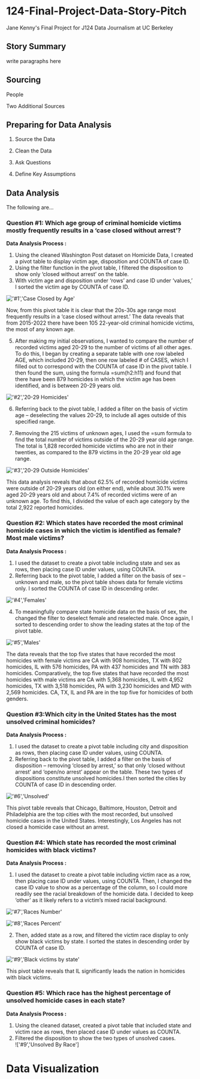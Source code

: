 # 124-Final-Project-Data-Story-Pitch
Jane Kenny's Final Project for J124 Data Journalism at UC Berkeley
## Story Summary
write paragraphs here
## Sourcing
People

Two Additional Sources

## Preparing for Data Analysis
1. Source the Data

2. Clean the Data

3. Ask Questions

4. Define Key Assumptions

## Data Analysis
The following are...
### Question #1: Which age group of criminal homicide victims mostly frequently results in a ‘case closed without arrest’?
__Data Analysis Process :__<br>
1. Using the cleaned Washington Post dataset on Homicide Data, I created a pivot table to display victim age, disposition and COUNTA of case ID.<br>
2. Using the filter function in the pivot table, I filtered the disposition to show only ‘closed without arrest’ on the table.
3. With victim age and disposition under ‘rows’ and case ID under ‘values,’ I sorted the victim age by COUNTA of case ID.<br>

!['#1','Case Closed by Age'](https://github.com/janekenny4/124-Final-Project-Data-Story-Pitch/blob/fdc73d507a810bfe741f0851a2ad0f165d92a1bb/%231.png)

Now, from this pivot table it is clear that the 20s-30s age range most frequently results in a ‘case closed without arrest.’ The data reveals that from 2015-2022 there have been 105 22-year-old criminal homicide victims, the most of any known age.<br>

5. After making my initial observations, I wanted to compare the number of recorded victims aged 20-29 to the number of victims of all other ages. To do this, I began by creating a separate table with one row labeled AGE, which included 20-29, then one row labeled # of CASES, which I filled out to correspond with the COUNTA of case ID in the pivot table. I then found the sum, using the formula =sum(h2:h11) and found that there have been 879 homicides in which the victim age has been identified, and is between 20-29 years old.<br> 

!['#2','20-29 Homicides'](https://github.com/janekenny4/124-Final-Project-Data-Story-Pitch/blob/0abbf4514b9834caeca7612b4afc7ca1a2b95c64/%232.png)

6. Referring back to the pivot table, I added a filter on the basis of victim age – deselecting the values 20-29, to include all ages outside of this specified range.<br> 

7. Removing the 215 victims of unknown ages, I used the =sum formula to find the total number of victims outside of the 20-29 year old age range. The total is 1,828 recorded homicide victims who are not in their twenties, as compared to the 879 victims in the 20-29 year old age range.<br>

!['#3','20-29 Outside Homicides'](https://github.com/janekenny4/124-Final-Project-Data-Story-Pitch/blob/b26cb814d28d43a59708452dc5a18b0a06ff7fdd/%233.png)

This data analysis reveals that about 62.5% of recorded homicide victims were outside of 20-29 years old (on either end), while about 30.1% were aged 20-29 years old and about 7.4% of recorded victims were of an unknown age. To find this, I divided the value of each age category by the total 2,922 reported homicides.<br>
 
### Question #2: Which states have recorded the most criminal homicide cases in which the victim is identified as female? Most male victims?
__Data Analysis Process :__<br>
1. I used the dataset to create a pivot table including state and sex as rows, then placing case ID under values, using COUNTA. 
2. Referring back to the pivot table, I added a filter on the basis of sex – unknown and male, so the pivot table shows data for female victims only. I sorted the COUNTA of case ID in descending order.<br>

!['#4','Females'](https://github.com/janekenny4/124-Final-Project-Data-Story-Pitch/blob/9a94808573c3c2630acc6173de72e734602defd4/%234.png)

4. To meaningfully compare state homicide data on the basis of sex, the changed the filter to deselect female and reselected male. Once again, I sorted to descending order to show the leading states at the top of the pivot table.<br>

!['#5','Males'](https://github.com/janekenny4/124-Final-Project-Data-Story-Pitch/blob/12a2e0a3a15f0dea39f20f1364573ab05a8b979d/%235.png)

The data reveals that the top five states that have recorded the most homicides with female victims are CA with 908 homicides, TX with 802 homicides, IL with 576 homicides, PA with 437 homicides and TN with 383 homicides. Comparatively, the top five states that have recorded the most homicides with male victims are CA with 5,368 homicides, IL with 4,952 homicides, TX with 3,518 homicides, PA with 3,230 homicides and MD with 2,569 homicides. CA, TX, IL and PA are in the top five for homicides of both genders.<br> 

### Question #3:Which city in the United States has the most unsolved criminal homicides?
__Data Analysis Process :__<br>
1. I used the dataset to create a pivot table including city and disposition as rows, then placing case ID under values, using COUNTA.<br>
2. Referring back to the pivot table, I added a filter on the basis of disposition – removing ‘closed by arrest,’ so that only ‘closed without arrest’ and ‘open/no arrest’ appear on the table. These two types of dispositions constitute unsolved homicides.I then sorted the cities by COUNTA of case ID in descending order.<br>

!['#6','Unsolved'](https://github.com/janekenny4/124-Final-Project-Data-Story-Pitch/blob/05ab6ba2f9ced802acc137f6033bb05a9a6e5aaf/%236.png)

This pivot table reveals that Chicago, Baltimore, Houston, Detroit and Philadelphia are the top cities with the most recorded, but unsolved homicide cases in the United States. Interestingly, Los Angeles has not closed a homicide case without an arrest.<br> 
### Question #4: Which state has recorded the most criminal homicides with black victims?
__Data Analysis Process :__<br>
1. I used the dataset to create a pivot table including victim race as a row, then placing case ID under values, using COUNTA. Then, I changed the case ID value to show as a percentage of the column, so I could more readily see the racial breakdown of the homicide data. I decided to keep ‘other’ as it likely refers to a victim’s mixed racial background.<br>

!['#7','Races Number'](https://github.com/janekenny4/124-Final-Project-Data-Story-Pitch/blob/b2c0cf2703c5751e00e1491f6cf6a5b5c38cee4c/%237.png)

!['#8','Races Percent'](https://github.com/janekenny4/124-Final-Project-Data-Story-Pitch/blob/8e45e9459f5153bcfb7691ab7fc6dbf144ec15f3/%238.png)

2. Then, added state as a row, and filtered the victim race display to only show black victims by state. I sorted the states in descending order by COUNTA of case ID.<br>

!['#9','Black victims by state'](https://github.com/janekenny4/124-Final-Project-Data-Story-Pitch/blob/1ef6e37d7864cefb4df0a5a075a1439ad76a68b2/%239.png)

This pivot table reveals that IL significantly leads the nation in homicides with black victims.<br> 
### Question #5: Which race has the highest percentage of unsolved homicide cases in each state?
__Data Analysis Process :__<br>
1. Using the cleaned dataset, created a pivot table that included state and victim race as rows, then placed case ID under values as COUNTA.<br>
2. Filtered the disposition to show the two types of unsolved cases.<br>
!['#9','Unsolved By Race']
# Data Visualization

